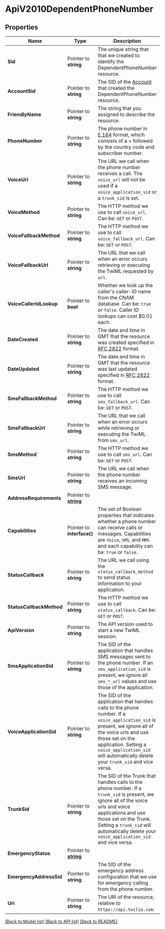 # ApiV2010DependentPhoneNumber

## Properties

Name | Type | Description | Notes
------------ | ------------- | ------------- | -------------
**Sid** | Pointer to **string** | The unique string that that we created to identify the DependentPhoneNumber resource. |
**AccountSid** | Pointer to **string** | The SID of the [Account](https://www.twilio.com/docs/iam/api/account) that created the DependentPhoneNumber resource. |
**FriendlyName** | Pointer to **string** | The string that you assigned to describe the resource. |
**PhoneNumber** | Pointer to **string** | The phone number in [E.164](https://www.twilio.com/docs/glossary/what-e164) format, which consists of a + followed by the country code and subscriber number. |
**VoiceUrl** | Pointer to **string** | The URL we call when the phone number receives a call. The `voice_url` will not be used if a `voice_application_sid` or a `trunk_sid` is set. |
**VoiceMethod** | Pointer to **string** | The HTTP method we use to call `voice_url`. Can be: `GET` or `POST`. |
**VoiceFallbackMethod** | Pointer to **string** | The HTTP method we use to call `voice_fallback_url`. Can be: `GET` or `POST`. |
**VoiceFallbackUrl** | Pointer to **string** | The URL that we call when an error occurs retrieving or executing the TwiML requested by `url`. |
**VoiceCallerIdLookup** | Pointer to **bool** | Whether we look up the caller's caller-ID name from the CNAM database. Can be: `true` or `false`. Caller ID lookups can cost $0.01 each. |
**DateCreated** | Pointer to **string** | The date and time in GMT that the resource was created specified in [RFC 2822](https://www.ietf.org/rfc/rfc2822.txt) format. |
**DateUpdated** | Pointer to **string** | The date and time in GMT that the resource was last updated specified in [RFC 2822](https://www.ietf.org/rfc/rfc2822.txt) format. |
**SmsFallbackMethod** | Pointer to **string** | The HTTP method we use to call `sms_fallback_url`. Can be: `GET` or `POST`. |
**SmsFallbackUrl** | Pointer to **string** | The URL that we call when an error occurs while retrieving or executing the TwiML from `sms_url`. |
**SmsMethod** | Pointer to **string** | The HTTP method we use to call `sms_url`. Can be: `GET` or `POST`. |
**SmsUrl** | Pointer to **string** | The URL we call when the phone number receives an incoming SMS message. |
**AddressRequirements** | Pointer to [**string**](DependentPhoneNumberEnumAddressRequirement.md) |  |
**Capabilities** | Pointer to **interface{}** | The set of Boolean properties that indicates whether a phone number can receive calls or messages.  Capabilities are  `Voice`, `SMS`, and `MMS` and each capability can be: `true` or `false`. |
**StatusCallback** | Pointer to **string** | The URL we call using the `status_callback_method` to send status information to your application. |
**StatusCallbackMethod** | Pointer to **string** | The HTTP method we use to call `status_callback`. Can be: `GET` or `POST`. |
**ApiVersion** | Pointer to **string** | The API version used to start a new TwiML session. |
**SmsApplicationSid** | Pointer to **string** | The SID of the application that handles SMS messages sent to the phone number. If an `sms_application_sid` is present, we ignore all `sms_*_url` values and use those of the application. |
**VoiceApplicationSid** | Pointer to **string** | The SID of the application that handles calls to the phone number. If a `voice_application_sid` is present, we ignore all of the voice urls and use those set on the application. Setting a `voice_application_sid` will automatically delete your `trunk_sid` and vice versa. |
**TrunkSid** | Pointer to **string** | The SID of the Trunk that handles calls to the phone number. If a `trunk_sid` is present, we ignore all of the voice urls and voice applications and use those set on the Trunk. Setting a `trunk_sid` will automatically delete your `voice_application_sid` and vice versa. |
**EmergencyStatus** | Pointer to [**string**](DependentPhoneNumberEnumEmergencyStatus.md) |  |
**EmergencyAddressSid** | Pointer to **string** | The SID of the emergency address configuration that we use for emergency calling from the phone number. |
**Uri** | Pointer to **string** | The URI of the resource, relative to `https://api.twilio.com`. |

[[Back to Model list]](../README.md#documentation-for-models) [[Back to API list]](../README.md#documentation-for-api-endpoints) [[Back to README]](../README.md)


